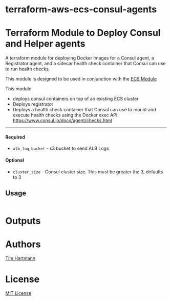 # terraform-aws-ecs-consul-agents
Terraform Module to Deploy Consul and Helper agents
===========

A terraform module for deploying Docker Images for a Consul agent, a Registrator agent, and a sidecar health check container that Consul can use to run health checks.

This module is designed to be used in conjunction with the [ECS Module](https://github.com/terraform-community-modules/tf_aws_ecs/)

This module

- deploys consul containers on top of an existing ECS cluster
- Deploys registrator
- Deploys a health check container that Consul can use to mount and execute health checks using the Docker exec API. https://www.consul.io/docs/agent/checks.html

----------------------
#### Required
- `alb_log_bucket` - s3 bucket to send ALB Logs

#### Optional

- `cluster_size`  - Consul cluster size. This must be greater the 3, defaults to 3

Usage
-----

```hcl

```

Outputs
=======


Authors
=======

[Tim Hartmann](https://github.com/tfhartmann)

License
=======


[MIT License](LICENSE)
